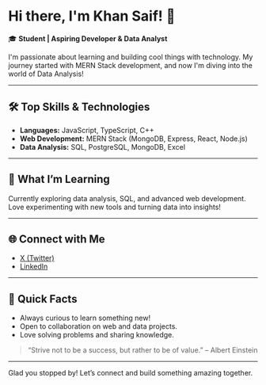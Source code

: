 # Hi there, I'm Khan Saif! 👋

🎓 **Student | Aspiring Developer & Data Analyst**

I'm passionate about learning and building cool things with technology. My journey started with MERN Stack development, and now I'm diving into the world of Data Analysis!

---

## 🛠️ Top Skills & Technologies
- **Languages:** JavaScript, TypeScript, C++
- **Web Development:** MERN Stack (MongoDB, Express, React, Node.js)
- **Data Analysis:** SQL, PostgreSQL, MongoDB, Excel

---

## 🌱 What I’m Learning
Currently exploring data analysis, SQL, and advanced web development. Love experimenting with new tools and turning data into insights!

---

## 🌐 Connect with Me
- [X (Twitter)](https://x.com/khansaif_18)
- [LinkedIn](https://linkedin.com/in/khansaif_18)

---

## 🚀 Quick Facts
- Always curious to learn something new!
- Open to collaboration on web and data projects.
- Love solving problems and sharing knowledge.

> “Strive not to be a success, but rather to be of value.” – Albert Einstein

---

Glad you stopped by! Let’s connect and build something amazing together.